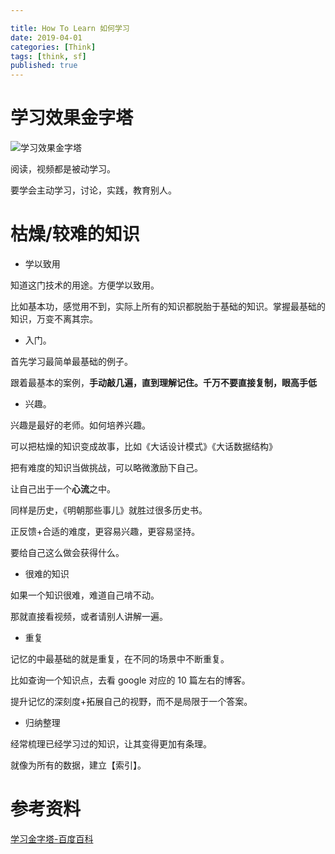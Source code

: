 ```yaml
---

title: How To Learn 如何学习
date: 2019-04-01
categories: [Think]
tags: [think, sf]
published: true
---
```


# 学习效果金字塔

![学习效果金字塔](https://gss0.bdstatic.com/-4o3dSag_xI4khGkpoWK1HF6hhy/baike/c0%3Dbaike92%2C5%2C5%2C92%2C30/sign=450e2d16b319ebc4d4757ecbe34fa499/c75c10385343fbf28e2eb450b07eca8065388f46.jpg)

阅读，视频都是被动学习。

要学会主动学习，讨论，实践，教育别人。

# 枯燥/较难的知识

- 学以致用

知道这门技术的用途。方便学以致用。

比如基本功，感觉用不到，实际上所有的知识都脱胎于基础的知识。掌握最基础的知识，万变不离其宗。

- 入门。

首先学习最简单最基础的例子。

跟着最基本的案例，**手动敲几遍，直到理解记住。千万不要直接复制，眼高手低**

- 兴趣。

兴趣是最好的老师。如何培养兴趣。

可以把枯燥的知识变成故事，比如《大话设计模式》《大话数据结构》

把有难度的知识当做挑战，可以略微激励下自己。

让自己出于一个**心流**之中。

同样是历史，《明朝那些事儿》就胜过很多历史书。

正反馈+合适的难度，更容易兴趣，更容易坚持。

要给自己这么做会获得什么。

- 很难的知识

如果一个知识很难，难道自己啃不动。

那就直接看视频，或者请别人讲解一遍。

- 重复

记忆的中最基础的就是重复，在不同的场景中不断重复。

比如查询一个知识点，去看 google 对应的 10 篇左右的博客。

提升记忆的深刻度+拓展自己的视野，而不是局限于一个答案。

- 归纳整理

经常梳理已经学习过的知识，让其变得更加有条理。

就像为所有的数据，建立【索引】。



# 参考资料

[学习金字塔-百度百科](https://baike.baidu.com/item/%E5%AD%A6%E4%B9%A0%E9%87%91%E5%AD%97%E5%A1%94/9515094?fr=aladdin)


